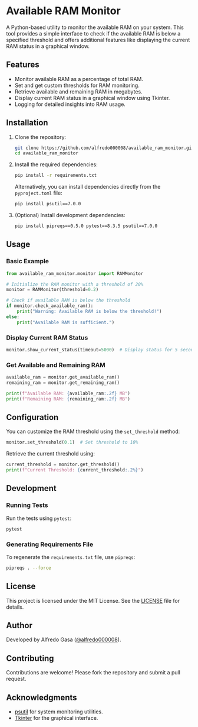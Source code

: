 # Available RAM Monitor

A Python-based utility to monitor the available RAM on your system. This tool provides a simple interface to check if the available RAM is below a specified threshold and offers additional features like displaying the current RAM status in a graphical window.

## Features

- Monitor available RAM as a percentage of total RAM.
- Set and get custom thresholds for RAM monitoring.
- Retrieve available and remaining RAM in megabytes.
- Display current RAM status in a graphical window using Tkinter.
- Logging for detailed insights into RAM usage.

## Installation

1. Clone the repository:
   ```bash
   git clone https://github.com/alfredo000008/available_ram_monitor.git
   cd available_ram_monitor
   ```

2. Install the required dependencies:
   ```bash
   pip install -r requirements.txt
   ```

   Alternatively, you can install dependencies directly from the `pyproject.toml` file:
   ```bash
   pip install psutil==7.0.0
   ```

3. (Optional) Install development dependencies:
   ```bash
   pip install pipreqs==0.5.0 pytest==8.3.5 psutil==7.0.0
   ```

## Usage

### Basic Example

```python
from available_ram_monitor.monitor import RAMMonitor

# Initialize the RAM monitor with a threshold of 20%
monitor = RAMMonitor(threshold=0.2)

# Check if available RAM is below the threshold
if monitor.check_available_ram():
    print("Warning: Available RAM is below the threshold!")
else:
    print("Available RAM is sufficient.")
```

### Display Current RAM Status

```python
monitor.show_current_status(timeout=5000)  # Display status for 5 seconds
```

### Get Available and Remaining RAM

```python
available_ram = monitor.get_available_ram()
remaining_ram = monitor.get_remaining_ram()

print(f"Available RAM: {available_ram:.2f} MB")
print(f"Remaining RAM: {remaining_ram:.2f} MB")
```

## Configuration

You can customize the RAM threshold using the `set_threshold` method:

```python
monitor.set_threshold(0.1)  # Set threshold to 10%
```

Retrieve the current threshold using:

```python
current_threshold = monitor.get_threshold()
print(f"Current Threshold: {current_threshold:.2%}")
```

## Development

### Running Tests

Run the tests using `pytest`:

```bash
pytest
```

### Generating Requirements File

To regenerate the `requirements.txt` file, use `pipreqs`:

```bash
pipreqs . --force
```

## License

This project is licensed under the MIT License. See the [LICENSE](LICENSE) file for details.

## Author

Developed by Alfredo Gasa ([@alfredo000008](mailto:alfredogasa8@hotmail.com)).

## Contributing

Contributions are welcome! Please fork the repository and submit a pull request.

## Acknowledgments

- [psutil](https://github.com/giampaolo/psutil) for system monitoring utilities.
- [Tkinter](https://docs.python.org/3/library/tkinter.html) for the graphical interface.
